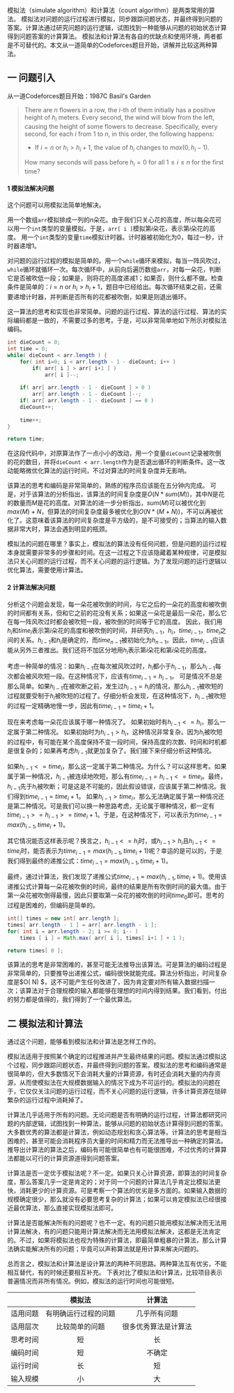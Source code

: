 模拟法（simulate algorithm）和计算法（count algorithm）是两类常用的算法。
模拟法对问题的运行过程进行模拟，同步跟踪问题状态，并最终得到问题的答案。计算法通过研究问题的运行逻辑，试图找到一种能够从问题的初始状态计算得到问题答案的计算算法。
模拟法和计算法有各自的优缺点和使用环境，两者都是不可替代的。本文从一道简单的Codeforces题目开始，讲解并比较这两种算法。

## 一  问题引入

从一道Codeforces题目开始：1987C  Basil's Garden

> There are $n$ flowers in a row, the $i$-th of them initially has a positive height of $h_i$ meters.
>Every second, the wind will blow from the left, causing the height of some flowers to decrease.
> Specifically, every second, for each $i$ from $1$ to $n$, in this order, the following happens:
>
> - If $i=n$ or $h_i>h_i+1$, the value of $h_i$ changes to $max(0,h_i−1)$.
>
> How many seconds will pass before $h_i=0$ for all $1≤i≤n$ for the first time?

#### 1  模拟法解决问题

这个问题可以用模拟法简单地解决。

用一个数组`arr`模拟排成一列的$n$朵花。由于我们只关心花的高度，所以每朵花可以用一个`int`类型的变量模拟。于是，`arr[ i ]`模拟第$i$朵花，表示第$i$朵花的高度。
用一个`int`类型的变量`time`模拟计时器。计时器被初始化为$0$，每过一秒，计时器递增$1$。

对问题的运行过程的模拟是简单的。用一个`while`循环来模拟，每当一阵风吹过，`while`循环就循环一次。每次循环中，从前向后遍历数组`arr`，对每一朵花，判断它是否被吹低一段；如果是，则将花的高度递减$1$；如果否，则什么都不做。检查条件是简单的：$i=n$ or $h_i>h_i+1$，题目中已经给出。每次循环结束之前，还需要递增计时器，并判断是否所有的花都被吹倒，如果是则退出循环。

这一算法的思考和实现也非常简单。问题的运行过程、算法的运行过程、算法的实际编码都是一致的，不需要过多的思考。于是，可以非常简单地如下所示对模拟法编码。

```java
int dieCount = 0;
int time = 0;
while( dieCount < arr.length ) {
	for( int i=0; i < arr.length - 1 - dieCount; i++ )
		if( arr[ i ] > arr[ i+1 ] )
			arr[ i ]--;
    
	if( arr[ arr.length - 1 - dieCount ] > 0 )
		arr[ arr.length - 1 - dieCount ]--;
	if( arr[ arr.length - 1 - dieCount ] == 0 )
	dieCount++;
    
	time++;
}

return time;
```

在这段代码中，对原算法作了一点小小的改动，用一个变量`dieCount`记录被吹倒的花的数目，并将`dieCount < arr.length`作为是否退出循环的判断条件。这一改动能略微优化算法的运行时间，不过对算法的时间复杂度并无影响。

该算法的思考和编码是非常简单的，熟练的程序员应该能在五分钟内完成。
可是，对于该算法的分析指出，该算法的时间复杂度是$O( N * sum( M ) )$，其中$N$是花的数量而$M$是花的高度。对算法的进一步分析指出，$sum( M )$可以被优化到$max( M) + N$，但算法的时间复杂度最多被优化到$O( N * ( M + N ) )$，不可以再被优化了。这意味着该算法的时间复杂度是平方级的，是不可接受的；当算法的输入数据非常大时，算法会遇到明显的瓶颈。

模拟法的问题在哪里？事实上，模拟法的算法没有任何问题，但是问题的运行过程本身就需要非常多的步骤和时间。在这一过程之下应该隐藏着某种规律，可是模拟法只关心问题的运行过程，而不关心问题的运行逻辑。为了发现问题的运行逻辑以优化算法，需要使用计算法。

#### 2  计算法解决问题

分析这个问题会发现，每一朵花被吹倒的时间，与它之后的一朵花的高度和被吹倒的时间都有关系，但和它之前的花没有关系；如果这一朵花是最后一朵花，那么它在每一阵风吹过时都会被吹短一段，被吹倒的时间等于它的高度。
因此，我们用$h_i$和$time_i$表示第$i$朵花的高度和被吹倒的时间，并研究$h_{i-1}$，$h_i$，$time_{i-1}$，$time_i$之间的关系。$h_{i-1}$和$h_i$是确定的，而$time_{n-1}$被初始化为$h_{n-1}$。因此，$time_{i-1}$应该能从另外三者推出。我们还将不加区分地用$h_i$表示第$i$朵花和第$i$朵花的高度。

考虑一种简单的情况：如果$h_{i-1}$在每次被风吹过时，$h_i$都小于$h_{i-1}$，那么$h_{i-1}$每次都会被风吹短一段。在这种情况下，应该有$time_{i-1} = h_{i-1}$。
可是情况不总是那么简单。如果$h_{i-1}$在被吹断之前，发生过$h_{i-1} = h_i$的情况，那么$h_{i-1}$被吹短的过程就要受制于$h_i$被吹短的过程了。仔细分析会发现，在这种情况下，$h_{i-1}$被吹短的过程一定精确地慢一步，因此有$time_{i-1} = time_i + 1$。

现在来考虑每一朵花应该属于哪一种情况了。
如果初始时有$h_{i-1} <= h_i$，那么一定属于第二种情况。
如果初始时为$h_{i-1} > h_i$，这种情况非常复杂。因为$h_i$被吹短的过程中，有可能在某个高度保持不变一段时间，保持高度的次数、时间和时机都是很复杂的；如果再考虑$h_{i-1}$就更加复杂了。我们接下来仔细分析这种情况。

如果$h_{i-1} <= time_i$，那么这一定属于第二种情况。为什么？可以这样思考。如果属于第一种情况，$h_{i-1}$被连续地吹短，那么有$time_{i-1} = h_{i-1} <= time_i$。最终，$h_{i-1}$先于$h_i$被吹断；可是这是不可能的，因此假设错误，应该属于第二种情况。我们得到$time_{i-1} = time_i + 1$。
如果$h_{i-1} > time_i$，那么无法确定属于第一种情况还是第二种情况。可是我们可以换一种思路考虑，无论属于哪种情况，都一定有$time_{i-1} >= h_{i-1} >= time_{i} + 1$。于是，在这种情况下，可以表示为$time_{i-1} = max( h_{i-1}, time_i + 1 )$。

其它情况能否这样表示呢？换言之，$h_{i-1} <= h_i$时，或$h_{i-1} > h_i$且$h_{i-1} <= time_i$时，能否表示为$time_{i-1} = max( h_{i-1}, time_i + 1 )$呢？幸运的是可以的，于是我们得到最终的递推公式：$time_{i-1} = max( h_{i-1}, time_i + 1 )$。

最终，通过计算法，我们发现了递推公式$time_{i-1} = max( h_{i-1}, time_i + 1 )$。使用该递推公式计算每一朵花被吹倒的时间，最终的结果是所有吹倒时间的最大值。由于第一朵花被吹倒得最慢，因此只要取第一朵花的被吹倒的时间$time_0$即可。思考的过程是困难的，但编码是简单的。

```java
int[] times = new int[ arr.length ];
times[ arr.length - 1 ] = arr[ arr.length - 1 ];
for( int i = arr.length - 2; i >= 0; i-- )
	times [ i ] = Math.max( arr[ i ], times[ i+1 ] + 1 );

return times[ 0 ];
```

该算法的思考是非常困难的，甚至可能无法推导出该算法。可是算法的编码过程是非常简单的，只要推导出递推公式，编码很快就能完成。算法分析指出，时间复杂度是$O( N) $，这不可能产生任何改进了，因为肯定要对所有输入数据扫描一次；该算法对于合理规模的输入都能够在理想的时间内得到结果。我们看到，付出的努力都是值得的，我们得到了一个最优算法。

## 二  模拟法和计算法

通过这个问题，能够看到模拟法和计算法是怎样工作的。

模拟法适用于按照某个确定的过程推进并产生最终结果的问题。模拟法通过模拟这个过程，同步跟踪问题状态，并最终得到问题的答案。模拟法的思考和编码通常是很简单的，但大多数情况下会消耗大量的计算资源，有时还会消耗大量的内存资源，从而使模拟法在大规模数据输入的情况下成为不可运行的。模拟法的问题在于，它仅仅关注问题的运行过程，而不关心问题的运行逻辑，许多计算资源在琐碎繁杂的运行过程中消耗掉了。

计算法几乎适用于所有的问题。无论问题是否有明确的运行过程，计算法都研究问题的内部逻辑，试图找到一种算法，能够从问题的初始状态计算得到问题的答案。大多数优秀的算法都是计算法，例如动态规划和贪心算法等。计算法的思考是相当困难的，甚至可能会消耗程序员大量的时间和精力而无法推导出一种确定的算法。推导出计算法的算法之后，编码有可能很简单也有可能很困难，不过优秀的计算算法都能以可行的计算资源道得到问题答案。

计算法是否一定优于模拟法呢？不一定。如果只关心计算资源，即算法的时间复杂度，那么答案几乎一定是肯定的；对于同一个问题的计算法几乎肯定比模拟法更快，消耗更少的计算资源。可是考察一个算法的优劣是多方面的。如果输入数据的规模确定很少，那么就没有必要思考复杂的计算法；如果可以肯定模拟法已经很接近最优算法，那么直接实现模拟法即可。

计算法是否能解决所有的问题呢？也不一定。有的问题只能用模拟法解决而无法用计算法解决，有的问题只能用计算法解决而无法用模拟法解决，这都是无法肯定的。不过，如果将模拟法也视为特殊的计算法，即最简单粗暴的计算法，那么计算法确实能解决所有的问题；毕竟可以声称算法就是用计算来解决问题的。

总而言之，模拟法和计算法是设计算法的两种不同思路。两种算法互有优劣，不能相互替代，有的时候还要相互补充。
下表对比了模拟法和计算法，比较项目表示普遍情况而非所有情况。例如，模拟法的运行时间也可能很短。

|          |        模拟法        |        计算法        |
| :------: | :------------------: | :------------------: |
| 适用问题 | 有明确运行过程的问题 |     几乎所有问题     |
| 适用层次 |    比较简单的问题    | 很多优秀算法是计算法 |
| 思考时间 |          短          |          长          |
| 编码时间 |          短          |        不确定        |
| 运行时间 |          长          |          短          |
| 输入规模 |          小          |          大          |


